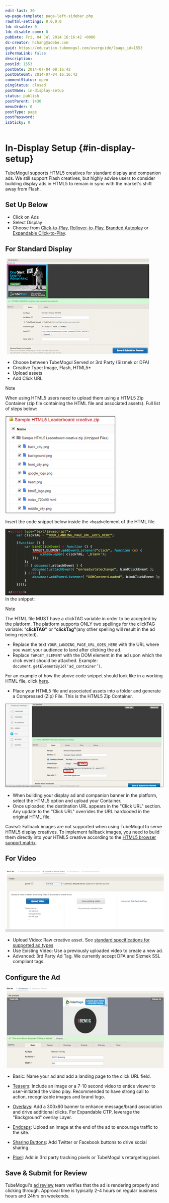 ```yaml
---
edit-last: 30
wp-page-template: page-left-sidebar.php
rawhtml-settings: 0,0,0,0
ldc-disable: 0
ldc-disable-comm: 0
pubDate: Fri, 04 Jul 2014 16:16:42 +0000
dc-creator: hchang@adobe.com
guid: https://education.tubemogul.com/userguide/?page_id=1553
isPermaLink: false
description: 
postId: 1553
postDate: 2014-07-04 08:16:42
postDateGmt: 2014-07-04 16:16:42
commentStatus: open
pingStatus: closed
postName: in-display-setup
status: publish
postParent: 1430
menuOrder: 0
postType: page
postPassword: 
isSticky: 0
---
```


# In-Display Setup {#in-display-setup}

TubeMogul supports HTML5 creatives for standard display and companion ads. We still support Flash creatives, but highly advise users to consider building display ads in HTML5 to remain in sync with the market's shift away from Flash.

## Set Up Below

* Click on Ads
* Select Display
* Choose from [Click-to-Play](../../../dsp/planning/ad-formats/in-display/click-to-play.md), [Rollover-to-Play](../../../dsp/planning/ad-formats/in-display/rollover-to-play.md), [Branded Autoplay](../../../dsp/planning/ad-formats/in-display/branded-autoplay.md) or [Expandable Click-to-Play](../../../dsp/planning/ad-formats/in-display/click-to-expand.md).

## For Standard Display
  
[ ![dakfdhjsal](assets/dakfdhjsal.png)](assets/dakfdhjsal.png)

* Choose between TubeMogul Served or 3rd Party (Sizmek or DFA)
* Creative Type: Image, Flash, HTML5&#42;
* Upload assets
* Add Click URL

>[!NOTE]
>
>When using HTML5 users need to upload them using a HTML5 Zip Container (zip file containing the HTML file and associated assets). Full list of steps below:

[ ![html](assets/html.png)](assets/html.png)

Insert the code snippet below inside the `<head>`element of the HTML file.

[ ![HTML5 code snippet](assets/html5-code-snippet.png)](assets/html5-code-snippet.png)
In the snippet:

>[!NOTE]
>
>The HTML file MUST have a clickTAG variable in order to be accepted by the platform. The platform supports ONLY two spellings for the clickTAG variable: “**clickTAG”** or “**clickTag”**(any other spelling will result in the ad being rejected).

* Replace the text `YOUR_LANDING_PAGE_URL_GOES_HERE` with the URL where you want your audience to land after clicking the ad.
* Replace `TARGET_ELEMENT` with the DOM element in the ad upon which the click event should be attached. Example: `document.getElementById(‘ad_container’)`.

For an example of how the above code snippet should look like in a working HTML file, click [here](assets/index.txt).

* Place your HTML5 file and associated assets into a folder and generate a Compressed (Zip) File. This is the HTML5 Zip Container.

[ ![standard](assets/standard.png)](assets/standard.png)

* When building your display ad and companion banner in the platform, select the HTML5 option and upload your Container.
* Once uploaded, the destination URL appears in the "Click URL" section. Any update to the "Click URL" overrides the URL hardcoded in the original HTML file.

Caveat: Fallback images are not supported when using TubeMogul to serve HTML5 display creatives. To implement fallback images, you need to build them directly into your HTML5 creative according to the [HTML5 browser support matrix](https://caniuse.com/).

## For Video
[ ![dada](assets/dada.png)](assets/dada.png)

* Upload Video: Raw creative asset. See [standard specifications for supported ad types](https://www.tubemogul.com/ad-specs/)
* Use Existing Video: Use a previously uploaded video to create a new ad.
* Advanced: 3rd Party Ad Tag. We currently accept DFA and Sizmek SSL compliant tags.

## Configure the Ad
  
[ ![CTP](assets/ctp.png)](assets/ctp.png)

* Basic: Name your ad and add a landing page to the click URL field.
* [Teasers](/help/dsp/planning/ad-formats/ad-features-guide/teasers-endcaps.md): Include an image or a 7-10 second video to entice viewer to user-initiated the video play. Recommended to have strong call to action, recognizable images and brand logo.

* [Overlays](overlay.md): Add a 300x60 banner to enhance message/brand association and drive additional clicks. For Expandable CTP, leverage the "Background" overlay Layer.

* [Endcaps](/help/dsp/planning/ad-formats/ad-features-guide/teasers-endcaps.md): Upload an image at the end of the ad to encourage traffic to the site.

* [Sharing Buttons](sharing-buttons.md): Add Twitter or Facebook buttons to drive social sharing.
* [Pixel](3rd-party-tracking-adserving/tracking-pixels.md): Add in 3rd party tracking pixels or TubeMogul's retargeting pixel.

## Save & Submit for Review
  
TubeMogul's [ad review](ad-reviews.md) team verifies that the ad is rendering properly and clicking through. Approval time is typically 2-4 hours on regular business hours and 24hrs on weekends. 
